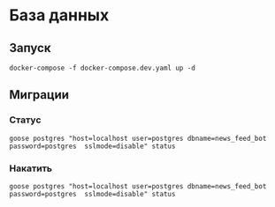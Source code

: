 # База данных

## Запуск
`docker-compose -f docker-compose.dev.yaml up -d`

## Миграции
### Статус
`goose postgres "host=localhost user=postgres dbname=news_feed_bot password=postgres  sslmode=disable" status`

### Накатить
`goose postgres "host=localhost user=postgres dbname=news_feed_bot password=postgres  sslmode=disable" status`